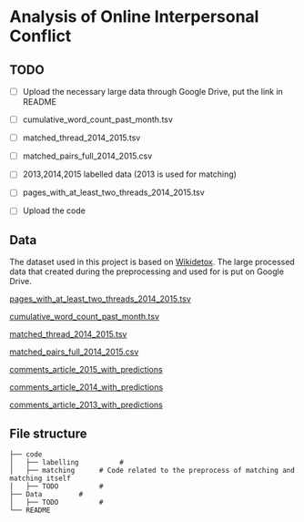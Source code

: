 # Analysis of Online Interpersonal Conflict

 

## TODO
- [ ] Upload the necessary large data through Google Drive, put the link in README
- [ ]  cumulative_word_count_past_month.tsv
- [ ]  matched_thread_2014_2015.tsv
- [ ]  matched_pairs_full_2014_2015.csv
- [ ]  2013,2014,2015 labelled data (2013 is used for matching)
- [ ]  pages_with_at_least_two_threads_2014_2015.tsv
- [ ] Upload the code


## Data
The dataset used in this project is based on [Wikidetox](https://meta.wikimedia.org/wiki/Research:Detox). The large processed data that created during the preprocessing and used for is put on Google Drive.

[pages_with_at_least_two_threads_2014_2015.tsv](TODO)

[cumulative_word_count_past_month.tsv](TODO)

[matched_thread_2014_2015.tsv](TODO)

[matched_pairs_full_2014_2015.csv](TODO)

[comments_article_2015_with_predictions](TODO)

[comments_article_2014_with_predictions](TODO)

[comments_article_2013_with_predictions](TODO)


## File structure
```
├── code  
│   ├── labelling          #
│   ├── matching      # Code related to the preprocess of matching and matching itself
│   ├── TODO          #
├── Data         # 
│   ├── TODO          # 
└── README
```